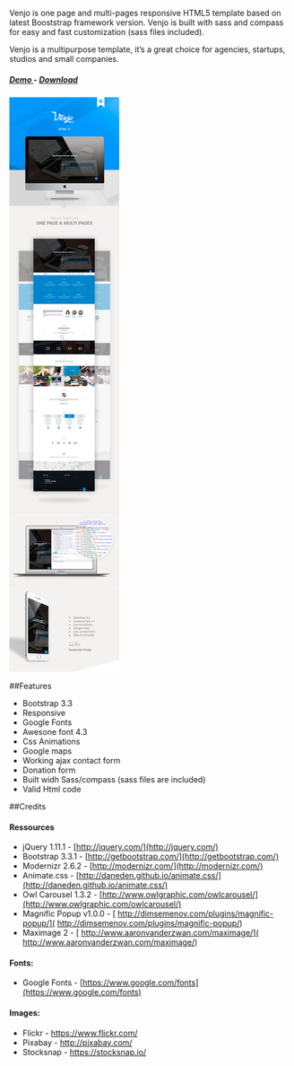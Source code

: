 

Venjo is one page and multi-pages responsive HTML5 template based on latest Booststrap framework version. Venjo is built with sass and compass for easy and fast customization (sass files included).

Venjo is a multipurpose template, it’s a great choice for agencies, startups, studios and small companies.

##### [ Demo ](http://demo.ouarmedia.com/venjo) - [ Download ](https://github.com/farouk2u/venjo/archive/v1.0.zip)

![Venjo screenshot](/screenshot.jpg?raw=true "Venjo screenshot")


##Features
- Bootstrap 3.3 
- Responsive 
- Google Fonts 
- Awesone font 4.3 
- Css Animations 
- Google maps 
- Working ajax contact form 
- Donation form 
- Built widh Sass/compass  (sass files are included)
- Valid Html code

##Credits
#### Ressources

- jQuery 1.11.1 - [http://jquery.com/](http://jquery.com/) 
- Bootstrap 3.3.1  - [http://getbootstrap.com/](http://getbootstrap.com/) 
- Modernizr 2.6.2 - [http://modernizr.com/](http://modernizr.com/) 
- Animate.css - [http://daneden.github.io/animate.css/](http://daneden.github.io/animate.css/) 
- Owl Carousel 1.3.2 - [http://www.owlgraphic.com/owlcarousel/](http://www.owlgraphic.com/owlcarousel/) 
- Magnific Popup v1.0.0 - [ http://dimsemenov.com/plugins/magnific-popup/]( http://dimsemenov.com/plugins/magnific-popup/) 
- Maximage 2 - [ http://www.aaronvanderzwan.com/maximage/]( http://www.aaronvanderzwan.com/maximage/)

#### Fonts:
- Google Fonts - [https://www.google.com/fonts](https://www.google.com/fonts)

#### Images:
- Flickr -  https://www.flickr.com/
- Pixabay - http://pixabay.com/
- Stocksnap - https://stocksnap.io/

